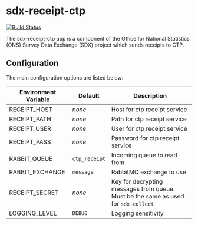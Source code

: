 # sdx-receipt-ctp

[![Build Status](https://travis-ci.org/ONSdigital/sdx-receipt-ctp.svg?branch=develop)](https://travis-ci.org/ONSdigital/sdx-receipt-ctp)

The sdx-receipt-ctp app is a component of the Office for National Statistics (ONS) Survey Data Exchange (SDX) project which sends receipts to CTP.

## Configuration

The main configuration options are listed below:

| Environment Variable            | Default       | Description
|---------------------------------|---------------|--------------
| RECEIPT_HOST                    | _none_        | Host for ctp receipt service
| RECEIPT_PATH                    | _none_        | Path for ctp receipt service
| RECEIPT_USER                    | _none_        | User for ctp receipt service
| RECEIPT_PASS                    | _none_        | Password for ctp receipt service
| RABBIT_QUEUE                    | `ctp_receipt` | Incoming queue to read from
| RABBIT_EXCHANGE                 | `message`     | RabbitMQ exchange to use
| RECEIPT_SECRET                  | _none_        | Key for decrypting messages from queue. Must be the same as used for ``sdx-collect``
| LOGGING_LEVEL                   | `DEBUG`       | Logging sensitivity